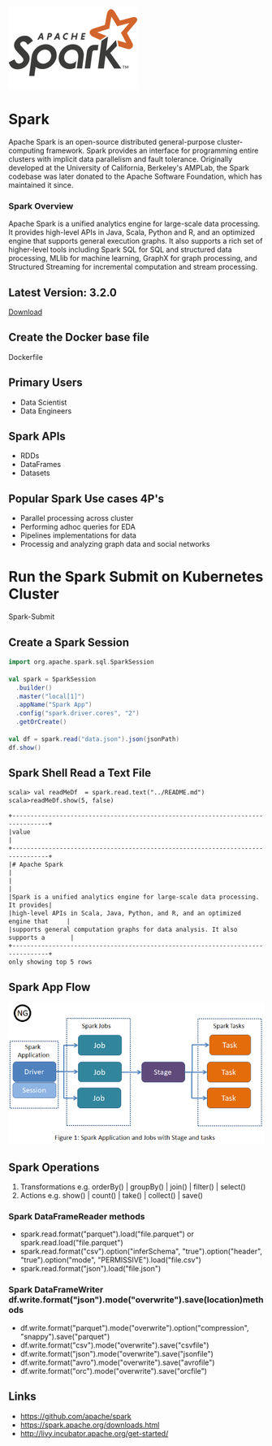 ![Spark](./spark-logo-hd.png)

# Spark
Apache Spark is an open-source distributed general-purpose cluster-computing framework. Spark provides an interface for programming entire clusters with implicit data parallelism and fault tolerance. Originally developed at the University of California, Berkeley's AMPLab, the Spark codebase was later donated to the Apache Software Foundation, which has maintained it since.


### Spark Overview
Apache Spark is a unified analytics engine for large-scale data processing. It provides high-level APIs in Java, Scala, Python and R, and an optimized engine that supports general execution graphs. It also supports a rich set of higher-level tools including Spark SQL for SQL and structured data processing, MLlib for machine learning, GraphX for graph processing, and Structured Streaming for incremental computation and stream processing.

## Latest Version: 3.2.0 
[Download](https://www.apache.org/dyn/closer.lua/spark/spark-3.2.0/spark-3.2.0-bin-hadoop3.2.tgz)

## Create the Docker base file 
Dockerfile

## Primary Users 
- Data Scientist 
- Data Engineers


## Spark APIs
- RDDs
- DataFrames
- Datasets

## Popular Spark Use cases   4P's
- Parallel processing across cluster
- Performing adhoc queries for EDA
- Pipelines implementations for data 
- Processig and analyzing graph data and social networks 

# Run the Spark Submit on Kubernetes Cluster
Spark-Submit


## Create a Spark Session
```scala
import org.apache.spark.sql.SparkSession

val spark = SparkSession
  .builder()
  .master("local[1]")
  .appName("Spark App")
  .config("spark.driver.cores", "2")
  .getOrCreate()
  
val df = spark.read("data.json").json(jsonPath)
df.show()

```

## Spark Shell Read a Text File 
```
scala> val readMeDf  = spark.read.text("../README.md")
scala>readMeDf.show(5, false)
```
```
+--------------------------------------------------------------------------------+
|value                                                                           |
+--------------------------------------------------------------------------------+
|# Apache Spark                                                                  |
|                                                                                |
|Spark is a unified analytics engine for large-scale data processing. It provides|
|high-level APIs in Scala, Java, Python, and R, and an optimized engine that     |
|supports general computation graphs for data analysis. It also supports a       |
+--------------------------------------------------------------------------------+
only showing top 5 rows
```


## Spark App Flow 
![SparkApp](./SparkApp.png)


## Spark Operations
1) Transformations  e.g. orderBy() | groupBy() | join() | filter() | select() 
2) Actions  e.g. show() | count() | take()  | collect() | save() 


### Spark DataFrameReader methods
- spark.read.format("parquet").load("file.parquet")  or spark.read.load("file.parquet")
- spark.read.format("csv").option("inferSchema", "true").option("header", "true").option("mode", "PERMISSIVE").load("file.csv")
- spark.read.format("json").load("file.json")

### Spark DataFrameWriter df.write.format("json").mode("overwrite").save(location)methods
- df.write.format("parquet").mode("overwrite").option("compression", "snappy").save("parquet")
- df.write.format("csv").mode("overwrite").save("csvfile")
- df.write.format("json").mode("overwrite").save("jsonfile")
- df.write.format("avro").mode("overwrite").save("avrofile")
- df.write.format("orc").mode("overwrite").save("orcfile")

## Links
- https://github.com/apache/spark
- https://spark.apache.org/downloads.html
- http://livy.incubator.apache.org/get-started/
